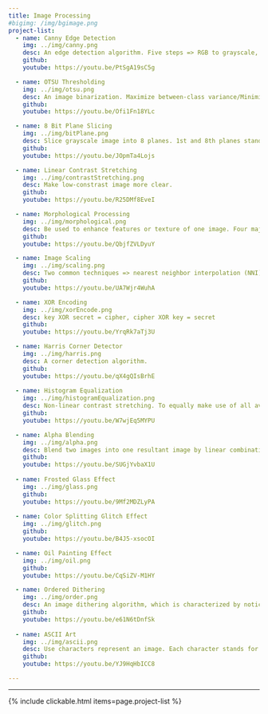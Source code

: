 ```yaml
---
title: Image Processing 
#bigimg: /img/bgimage.png
project-list:
  - name: Canny Edge Detection
    img: ../img/canny.png
    desc: An edge detection algorithm. Five steps => RGB to grayscale, noise removal, edge detection, edge thinning, and connect weak edges. 
    github: 
    youtube: https://youtu.be/PtSgA19sC5g

  - name: OTSU Thresholding
    img: ../img/otsu.png
    desc: An image binarization. Maximize between-class variance/Minimize within-class variance.
    github: 
    youtube: https://youtu.be/Ofi1Fn18YLc

  - name: 8 Bit Plane Slicing
    img: ../img/bitPlane.png
    desc: Slice grayscale image into 8 planes. 1st and 8th planes stand for low- and high-frequency signals, respectively.
    github: 
    youtube: https://youtu.be/JOpmTa4Lojs

  - name: Linear Contrast Stretching
    img: ../img/contrastStretching.png
    desc: Make low-constrast image more clear.
    github: 
    youtube: https://youtu.be/R25DMf8EveI

  - name: Morphological Processing
    img: ../img/morphological.png
    desc: Be used to enhance features or texture of one image. Four major operations => dilation, erosion, opening (erosion then dilation), and closing (dilation then erosion). 
    github: 
    youtube: https://youtu.be/QbjfZVLDyuY

  - name: Image Scaling
    img: ../img/scaling.png
    desc: Two common techniques => nearest neighbor interpolation (NNI) and bilinear interpolation (BI).
    github:
    youtube: https://youtu.be/UA7Wjr4WuhA

  - name: XOR Encoding
    img: ../img/xorEncode.png
    desc: key XOR secret = cipher, cipher XOR key = secret
    github:
    youtube: https://youtu.be/YrqRk7aTj3U

  - name: Harris Corner Detector
    img: ../img/harris.png
    desc: A corner detection algorithm.
    github:
    youtube: https://youtu.be/qX4gQIsBrhE
  
  - name: Histogram Equalization
    img: ../img/histogramEqualization.png
    desc: Non-linear contrast stretching. To equally make use of all available grayscales in the dynamic range.
    github:
    youtube: https://youtu.be/W7wjEq5MYPU

  - name: Alpha Blending
    img: ../img/alpha.png
    desc: Blend two images into one resultant image by linear combination.
    github:
    youtube: https://youtu.be/SUGjYvbaX1U
  
  - name: Frosted Glass Effect
    img: ../img/glass.png
    github:
    youtube: https://youtu.be/9Mf2MDZLyPA
  
  - name: Color Splitting Glitch Effect
    img: ../img/glitch.png
    github:
    youtube: https://youtu.be/B4J5-xsocOI

  - name: Oil Painting Effect
    img: ../img/oil.png
    github:
    youtube: https://youtu.be/CqSiZV-M1HY

  - name: Ordered Dithering 
    img: ../img/order.png
    desc: An image dithering algorithm, which is characterized by noticeable crosshatch patterns in the resultant image.
    github:
    youtube: https://youtu.be/e61N6tDnfSk
 
  - name: ASCII Art 
    img: ../img/ascii.png
    desc: Use characters represent an image. Each character stands for one intensity. Thinnest character => lower intensity, boldest character => higher intensity (or thinnest => higher, boldest => lower).
    github:
    youtube: https://youtu.be/YJ9HqHbICC8

---
```

--------------------------------------

{% include clickable.html items=page.project-list %}
